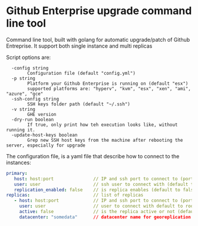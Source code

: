 # Github Enterprise upgrade command line tool

Command line tool, built with golang for automatic upgrade/patch of Github Entreprise. It support both single instance and multi replicas

Script options are:
```
  -config string
        Configuration file (default "config.yml")
  -p string
        Platform your Github Enterprise is running on (default "esx")
        supported platforms are: "hyperv", "kvm", "esx", "xen", "ami", "azure", "gce"
  -ssh-config string
        SSH keys folder path (default "~/.ssh")
  -v string
        GHE version
  -dry-run boolean
        If true, only print how teh execution looks like, without running it.
  -update-host-keys boolean
        Grep new SSH host keys from the machine after rebooting the server, especially for upgrade
```

The configuration file, is a yaml file that describe how to connect to the instances:
```yaml
primary:
   host: host:port               // IP and ssh port to connect to (port is default to 22)
   user: user                    // ssh user to connect with (default to root)
   replication_enabled: false    // is replica enables (default to false)
replicas:                        // list of replicas
   - host: host:port             // IP and ssh port to connect to (port is default to 22)
     user: user                  // user to connect with default to root
     active: false               // is the replica active or not (default to false)
     datacenter: "somedata"      // datacenter name for georeplication (optional)
```
